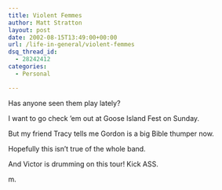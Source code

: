 ```yaml
---
title: Violent Femmes
author: Matt Stratton
layout: post
date: 2002-08-15T13:49:00+00:00
url: /life-in-general/violent-femmes
dsq_thread_id:
  - 28242412
categories:
  - Personal

---
```

Has anyone seen them play lately?

I want to go check &#8217;em out at Goose Island Fest on Sunday.

But my friend Tracy tells me Gordon is a big Bible thumper now.

Hopefully this isn&#8217;t true of the whole band.

And Victor is drumming on this tour! Kick ASS.

m.